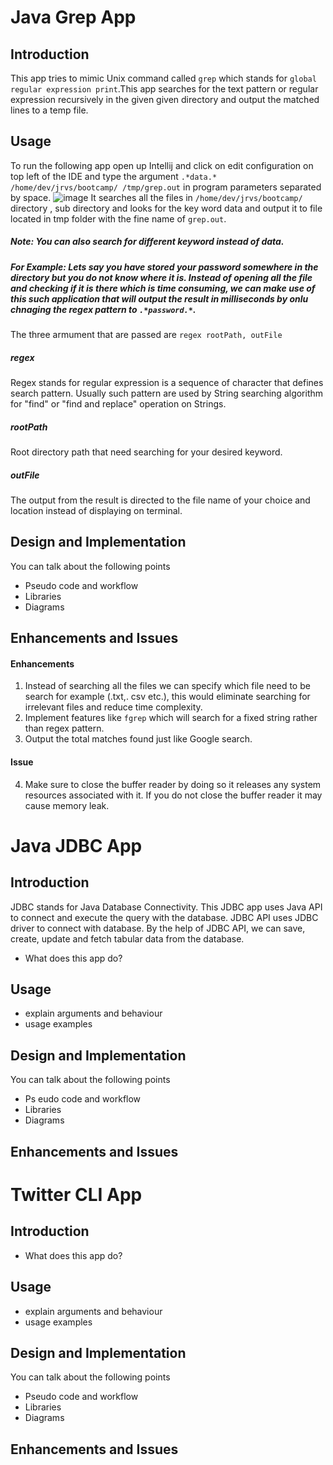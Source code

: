 # Java Grep App
  ## Introduction
  This app tries to mimic Unix command called `grep` which stands for `global regular expression print`.This app searches for the text pattern or regular expression recursively in the given given directory and output the matched  lines to a temp file.
  ## Usage
  To run the following app open up Intellij and click on edit configuration on top left of the IDE and type the argument `.*data.* /home/dev/jrvs/bootcamp/ /tmp/grep.out` in program parameters separated by space.
  ![image](https://user-images.githubusercontent.com/51926543/60534768-90eb9680-9cd0-11e9-839b-b329ef2b90ba.png)
  It searches all the files in `/home/dev/jrvs/bootcamp/`  directory , sub directory and looks for the key word data and output it to file located in tmp folder with the fine name of `grep.out`.
  ##### Note: You can also search for different keyword instead of data.
  ##### For Example: Lets say you have stored your password somewhere in the directory but you do not know where it is. Instead of opening all the file and checking if it is there which is time consuming, we can make use of this such application that will output the result in milliseconds by onlu chnaging the regex pattern to `.*password.*`.
The three armument that are passed are `regex rootPath, outFile`
##### regex
Regex stands for regular expression is a sequence of character that defines search pattern. Usually such pattern are used by String searching algorithm  for "find" or "find and replace" operation on Strings.
##### rootPath
Root directory path that need searching for your desired keyword.
##### outFile
The output from the result is directed to the file name of your choice and location instead of displaying on terminal.
  
  ## Design and Implementation
  You can talk about the following points
  - Pseudo code and workflow
  - Libraries
  - Diagrams
  ## Enhancements and Issues
  #### Enhancements
  1. Instead of searching all the files we can specify which file need to be search for example (.txt,. csv etc.), this would eliminate searching for irrelevant files and reduce time complexity.
  2. Implement features like `fgrep` which will search for a fixed string rather than regex pattern. 
  3.  Output the total matches found just like Google search.
  #### Issue
  4. Make sure to close the buffer reader by doing so it releases any system resources associated with it.  If you do not close the buffer reader it may cause memory leak.
  
  # Java JDBC App
  ## Introduction
  JDBC stands for Java Database Connectivity. This JDBC app uses Java API to connect and execute the query with the database. JDBC API uses JDBC driver to connect with database. By the help of JDBC API, we can save, create, update and fetch tabular data from the database.
  - What does this app do?
  ## Usage
  - explain arguments and behaviour
  - usage examples
  ## Design and Implementation
  You can talk about the following points
  - Ps eudo code and workflow
  - Libraries
  - Diagrams
  ## Enhancements and Issues
  # Twitter CLI App
  ## Introduction
  - What does this app do?
  ## Usage
  - explain arguments and behaviour
  - usage examples
  ## Design and Implementation
  You can talk about the following points
  - Pseudo code and workflow
  - Libraries
  - Diagrams
  ## Enhancements and Issues
<!--stackedit_data:
eyJoaXN0b3J5IjpbLTIwMjk1ODgzMjYsLTEwMzQ1NjgyNjYsLT
kyNDExODk0MywtMTgwMDA3Njg1NiwtMTA3NTQyOTQ2MSwtMjAy
MDA5MTkyOSwtMTc0MjIxNTA2OSwtNTI4ODU0MzEwLDE5Njk2MT
Y2MjAsMTU3NzEwNzU5Miw5MTU4MTY3NzYsLTIwNjQ4NjU0NTIs
LTE1OTc3MTIxMTMsLTE5NzYxODI1MzIsLTEyMzA5MzU0MTMsMj
c0NjkwMzYwLDE4MDk5MTYxOTgsMTA1MTAwMzExMF19
-->